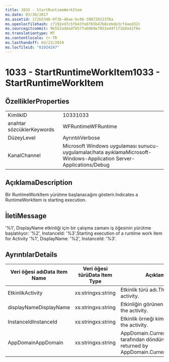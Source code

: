 ```yaml
---
title: 1033 - StartRuntimeWorkItem
ms.date: 03/30/2017
ms.assetid: 172b5346-9f3b-46ae-bc06-39872022376a
ms.openlocfilehash: c7192ed7c5fb43fe6f65b47b8cebde3cf4aed32c
ms.sourcegitcommit: 9b552addadfb57fab0b9e7852ed4f1f1b8a42f8e
ms.translationtype: MT
ms.contentlocale: tr-TR
ms.lasthandoff: 04/23/2019
ms.locfileid: "61924247"
---
```

# <a name="1033---startruntimeworkitem"></a><span data-ttu-id="ec852-102">1033 - StartRuntimeWorkItem</span><span class="sxs-lookup"><span data-stu-id="ec852-102">1033 - StartRuntimeWorkItem</span></span>
## <a name="properties"></a><span data-ttu-id="ec852-103">Özellikler</span><span class="sxs-lookup"><span data-stu-id="ec852-103">Properties</span></span>  
  
|||  
|-|-|  
|<span data-ttu-id="ec852-104">Kimlik</span><span class="sxs-lookup"><span data-stu-id="ec852-104">ID</span></span>|<span data-ttu-id="ec852-105">1033</span><span class="sxs-lookup"><span data-stu-id="ec852-105">1033</span></span>|  
|<span data-ttu-id="ec852-106">anahtar sözcükler</span><span class="sxs-lookup"><span data-stu-id="ec852-106">Keywords</span></span>|<span data-ttu-id="ec852-107">WFRuntime</span><span class="sxs-lookup"><span data-stu-id="ec852-107">WFRuntime</span></span>|  
|<span data-ttu-id="ec852-108">Düzey</span><span class="sxs-lookup"><span data-stu-id="ec852-108">Level</span></span>|<span data-ttu-id="ec852-109">Ayrıntılı</span><span class="sxs-lookup"><span data-stu-id="ec852-109">Verbose</span></span>|  
|<span data-ttu-id="ec852-110">Kanal</span><span class="sxs-lookup"><span data-stu-id="ec852-110">Channel</span></span>|<span data-ttu-id="ec852-111">Microsoft Windows uygulaması sunucu-uygulamalar/hata ayıklama</span><span class="sxs-lookup"><span data-stu-id="ec852-111">Microsoft-Windows-Application Server-Applications/Debug</span></span>|  
  
## <a name="description"></a><span data-ttu-id="ec852-112">Açıklama</span><span class="sxs-lookup"><span data-stu-id="ec852-112">Description</span></span>  
 <span data-ttu-id="ec852-113">Bir RuntimeWorkItem yürütme başlanacağını gösterir.</span><span class="sxs-lookup"><span data-stu-id="ec852-113">Indicates a RuntimeWorkItem is starting execution.</span></span>  
  
## <a name="message"></a><span data-ttu-id="ec852-114">İleti</span><span class="sxs-lookup"><span data-stu-id="ec852-114">Message</span></span>  
 <span data-ttu-id="ec852-115">'%1', DisplayName etkinliği için bir çalışma zamanı iş öğesinin yürütme başlatılıyor: '%2', InstanceId: '%3'.</span><span class="sxs-lookup"><span data-stu-id="ec852-115">Starting execution of a runtime work item for Activity '%1', DisplayName: '%2', InstanceId: '%3'.</span></span>  
  
## <a name="details"></a><span data-ttu-id="ec852-116">Ayrıntılar</span><span class="sxs-lookup"><span data-stu-id="ec852-116">Details</span></span>  
  
|<span data-ttu-id="ec852-117">Veri öğesi adı</span><span class="sxs-lookup"><span data-stu-id="ec852-117">Data Item Name</span></span>|<span data-ttu-id="ec852-118">Veri öğesi türü</span><span class="sxs-lookup"><span data-stu-id="ec852-118">Data Item Type</span></span>|<span data-ttu-id="ec852-119">Açıklama</span><span class="sxs-lookup"><span data-stu-id="ec852-119">Description</span></span>|  
|--------------------|--------------------|-----------------|  
|<span data-ttu-id="ec852-120">Etkinlik</span><span class="sxs-lookup"><span data-stu-id="ec852-120">Activity</span></span>|<span data-ttu-id="ec852-121">xs:string</span><span class="sxs-lookup"><span data-stu-id="ec852-121">xs:string</span></span>|<span data-ttu-id="ec852-122">Etkinlik türü adı.</span><span class="sxs-lookup"><span data-stu-id="ec852-122">The type name of the activity.</span></span>|  
|<span data-ttu-id="ec852-123">displayName</span><span class="sxs-lookup"><span data-stu-id="ec852-123">DisplayName</span></span>|<span data-ttu-id="ec852-124">xs:string</span><span class="sxs-lookup"><span data-stu-id="ec852-124">xs:string</span></span>|<span data-ttu-id="ec852-125">Etkinliğin görünen adı.</span><span class="sxs-lookup"><span data-stu-id="ec852-125">The display name of the activity.</span></span>|  
|<span data-ttu-id="ec852-126">InstanceId</span><span class="sxs-lookup"><span data-stu-id="ec852-126">InstanceId</span></span>|<span data-ttu-id="ec852-127">xs:string</span><span class="sxs-lookup"><span data-stu-id="ec852-127">xs:string</span></span>|<span data-ttu-id="ec852-128">Etkinlik örneği kimliği.</span><span class="sxs-lookup"><span data-stu-id="ec852-128">The instance id of the activity.</span></span>|  
|<span data-ttu-id="ec852-129">AppDomain</span><span class="sxs-lookup"><span data-stu-id="ec852-129">AppDomain</span></span>|<span data-ttu-id="ec852-130">xs:string</span><span class="sxs-lookup"><span data-stu-id="ec852-130">xs:string</span></span>|<span data-ttu-id="ec852-131">AppDomain.CurrentDomain.FriendlyName tarafından döndürülen dize.</span><span class="sxs-lookup"><span data-stu-id="ec852-131">The string returned by AppDomain.CurrentDomain.FriendlyName.</span></span>|
